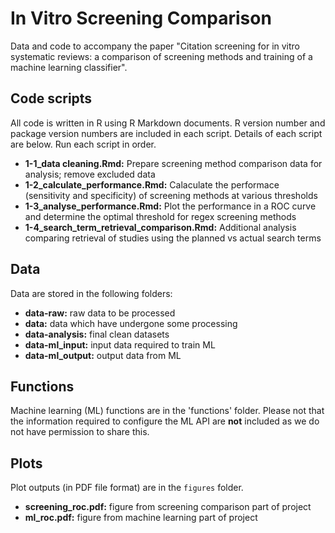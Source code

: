 # In Vitro Screening Comparison

Data and code to accompany the paper "Citation screening for in vitro systematic reviews: a comparison of screening methods and training of a machine learning classifier".

## Code scripts

All code is written in R using R Markdown documents. R version number and package version numbers are included in each script. Details of each script are below. Run each script in order.

- **1-1_data cleaning.Rmd:** Prepare screening method comparison data for analysis; remove excluded data
- **1-2_calculate_performance.Rmd:** Calaculate the performace (sensitivity and specificity) of screening methods at various thresholds
- **1-3_analyse_performance.Rmd:** Plot the performance in a ROC curve and determine the optimal threshold for regex screening methods
- **1-4_search_term_retrieval_comparison.Rmd:** Additional analysis comparing retrieval of studies using the planned vs actual search terms

## Data

Data are stored in the following folders:

- **data-raw:** raw data to be processed
- **data:** data which have undergone some processing
- **data-analysis:** final clean datasets
- **data-ml_input:** input data required to train ML
- **data-ml_output:** output data from ML

## Functions

Machine learning (ML) functions are in the 'functions' folder. Please not that the information required to configure the ML API are **not** included as we do not have permission to share this.

## Plots

Plot outputs (in PDF file format) are in the `figures` folder.

- **screening_roc.pdf:** figure from screening comparison part of project
- **ml_roc.pdf:** figure from machine learning part of project
